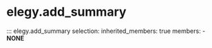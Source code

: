 
# elegy.add_summary

::: elegy.add_summary
    selection:
        inherited_members: true
        members:
            - __NONE__
        